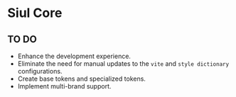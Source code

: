 # Siul Core

## TO DO

- Enhance the development experience.
- Eliminate the need for manual updates to the `vite` and `style dictionary` configurations.
- Create base tokens and specialized tokens.
- Implement multi-brand support.
